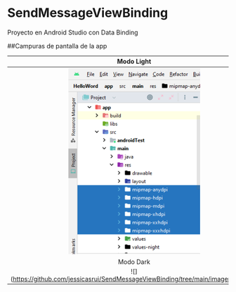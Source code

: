 # SendMessageViewBinding
Proyecto en Android Studio con Data Binding

##Campuras de pantalla de la app

| Modo Light |
| :---------------:|
| <img src="https://github.com/jessicasrui/HelloWorld/blob/master/imagenes/cambioLogoApp.png" width="300px"> | ![]  (https://github.com/jessicasrui/SendMessageViewBinding/tree/main/imagenes/2.jpg) | $1600 |
| Modo Dark |
| ![]  (https://github.com/jessicasrui/SendMessageViewBinding/tree/main/imagenes/4.jpg) | ![]  (https://github.com/jessicasrui/SendMessageViewBinding/tree/main/imagenes/5.jpg) |   $12 |